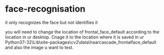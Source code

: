 # face-recognisation
it only recognizes the face but not identifies it

you will need to change the location of frontal_face_default according to the location in ur desktop. Cnage it to the location where it is saved in ur Python37-32\Lib\site-packages\cv2\data\haarcascade_frontalface_default and also the image u want to  test. 
